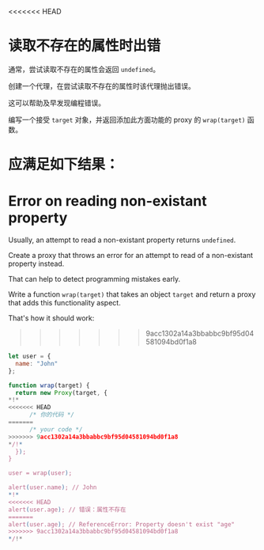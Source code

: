 <<<<<<< HEAD
# 读取不存在的属性时出错

通常，尝试读取不存在的属性会返回 `undefined`。

创建一个代理，在尝试读取不存在的属性时该代理抛出错误。

这可以帮助及早发现编程错误。

编写一个接受 `target` 对象，并返回添加此方面功能的 proxy 的 `wrap(target)` 函数。

应满足如下结果：
=======
# Error on reading non-existant property

Usually, an attempt to read a non-existant property returns `undefined`.

Create a proxy that throws an error for an attempt to read of a non-existant property instead.

That can help to detect programming mistakes early.

Write a function `wrap(target)` that takes an object `target` and return a proxy that adds this functionality aspect.

That's how it should work:
>>>>>>> 9acc1302a14a3bbabbc9bf95d04581094bd0f1a8

```js
let user = {
  name: "John"
};

function wrap(target) {
  return new Proxy(target, {
*!*
<<<<<<< HEAD
      /* 你的代码 */
=======
      /* your code */
>>>>>>> 9acc1302a14a3bbabbc9bf95d04581094bd0f1a8
*/!*
  });
}

user = wrap(user);

alert(user.name); // John
*!*
<<<<<<< HEAD
alert(user.age); // 错误：属性不存在
=======
alert(user.age); // ReferenceError: Property doesn't exist "age"
>>>>>>> 9acc1302a14a3bbabbc9bf95d04581094bd0f1a8
*/!*
```
